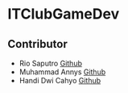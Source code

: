 # ITClubGameDev
## Contributor 

- Rio Saputro [Github](https://github.com/XnoahR)
- Muhammad Annys [Github](https://github.com/Swordigo15)
- Handi Dwi Cahyo [Github](https://github.com/Wisle25)
